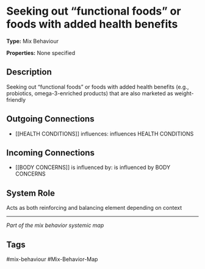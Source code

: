 # Seeking out “functional foods” or foods with added health benefits

**Type:** Mix Behaviour

**Properties:** None specified

## Description
Seeking out “functional foods” or foods with added health benefits (e.g., probiotics, omega-3-enriched products) that are also marketed as weight-friendly

## Outgoing Connections
- [[HEALTH CONDITIONS]] influences: influences HEALTH CONDITIONS

## Incoming Connections
- [[BODY CONCERNS]] is influenced by: is influenced by BODY CONCERNS

## System Role
Acts as both reinforcing and balancing element depending on context

---
*Part of the mix behavior systemic map*

## Tags
#mix-behaviour #Mix-Behavior-Map

